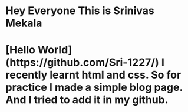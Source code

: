<h1> Hey Everyone This is Srinivas Mekala <h1>
[Hello World](https://github.com/Sri-1227/)
I recently learnt html and css. So for practice I made a simple blog page. And I tried to add it in my github.
